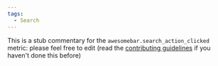```yaml
---
tags:
  - Search
---
```


This is a stub commentary for the `awesomebar.search_action_clicked` metric: please feel free to edit (read the
[contributing guidelines](https://github.com/mozilla/glean-annotations/blob/main/CONTRIBUTING.md)
if you haven't done this before)
